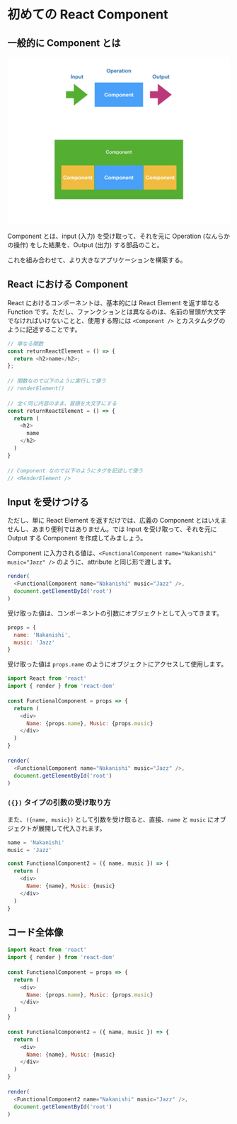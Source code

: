 # 初めての React Component


## 一般的に Component とは

![](/assets/react-component.001.png)


Component とは、input \(入力\) を受け取って、それを元に Operation \(なんらかの操作\) をした結果を、Output \(出力\) する部品のこと。

これを組み合わせて、より大きなアプリケーションを構築する。

## React における Component

React におけるコンポーネントは、基本的には React Element を返す単なる  Function です。ただし、ファンクションとは異なるのは、名前の冒頭が大文字でなければいけないことと、使用する際には `<Component />` とカスタムタグのように記述することです。

```js
// 単なる関数
const returnReactElement = () => {
  return <h2>name</h2>;
};

// 関数なので以下のように実行して使う
// renderElement()

// 全く同じ内容のまま、冒頭を大文字にする
const returnReactElement = () => {
  return (
    <h2>
      name
    </h2>
  )
}

// Component なので以下のようにタグを記述して使う
// <RenderElement />
```

## Input を受けつける

ただし、単に React Element を返すだけでは、広義の Component とはいえませんし、あまり便利ではありません。では Input を受け取って、それを元に Output する Component を作成してみましょう。

Component に入力される値は、`<FunctionalComponent name="Nakanishi" music="Jazz" />` のように、attribute と同じ形で渡します。

```js
render(
  <FunctionalComponent name="Nakanishi" music="Jazz" />,
  document.getElementById('root')
)
```

受け取った値は、コンポーネントの引数にオブジェクトとして入ってきます。

```js
props = {
  name: 'Nakanishi',
  music: 'Jazz'
}
```

受け取った値は `props.name` のようにオブジェクトにアクセスして使用します。

```js
import React from 'react'
import { render } from 'react-dom'

const FunctionalComponent = props => {
  return (
    <div>
      Name: {props.name}, Music: {props.music}
    </div>
  )
}

render(
  <FunctionalComponent name="Nakanishi" music="Jazz" />,
  document.getElementById('root')
)
```

### `({})` タイプの引数の受け取り方

また、`({name, music})` として引数を受け取ると、直接、`name` と `music` にオブジェクトが展開して代入されます。

```js
name = 'Nakanishi'
music = 'Jazz'
```

```js
const FunctionalComponent2 = ({ name, music }) => {
  return (
    <div>
      Name: {name}, Music: {music}
    </div>
  )
}
```

## コード全体像

```js
import React from 'react'
import { render } from 'react-dom'

const FunctionalComponent = props => {
  return (
    <div>
      Name: {props.name}, Music: {props.music}
    </div>
  )
}

const FunctionalComponent2 = ({ name, music }) => {
  return (
    <div>
      Name: {name}, Music: {music}
    </div>
  )
}

render(
  <FunctionalComponent2 name="Nakanishi" music="Jazz" />,
  document.getElementById('root')
)
```